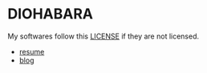 # DIOHABARA

My softwares follow this [LICENSE](https://github.com/diohabara/diohabara/blob/master/LICENSE) if they are not licensed.

- [resume](https://www.overleaf.com/read/wbkbvnmqvmdx)
- [blog](https://diohabara.github.io/)
